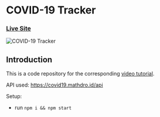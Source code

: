 # COVID-19 Tracker

### [Live Site](https://covid19statswebsite.netlify.com/)

![COVID-19 Tracker](https://i.ibb.co/X87BqVY/Screenshot-2020-04-13-at-10-14-58.png)

## Introduction

This is a code repository for the corresponding [video tutorial](https://www.youtube.com/watch?v=khJlrj3Y6Ls&feature=youtu.be).

API used: https://covid19.mathdro.id/api

Setup:

- run `npm i && npm start`
